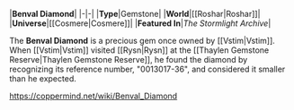 |**Benval Diamond**|
|-|-|
|**Type**|Gemstone|
|**World**|[[Roshar\|Roshar]]|
|**Universe**|[[Cosmere\|Cosmere]]|
|**Featured In**|*The Stormlight Archive*|

The **Benval Diamond** is a precious gem once owned by [[Vstim\|Vstim]].
When [[Vstim\|Vstim]] visited [[Rysn\|Rysn]] at the [[Thaylen Gemstone Reserve\|Thaylen Gemstone Reserve]], he found the diamond by recognizing its reference number, "0013017-36", and considered it smaller than he expected.



https://coppermind.net/wiki/Benval_Diamond